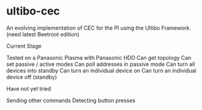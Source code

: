 # ultibo-cec
An evolving implementation of CEC for the PI using the Ultibo Framework. (need latest Beetroot edition)

Current Stage

Tested on a Panasonic Plasma with Panasonic HDD
Can get topology
Can set passive / active modes
Can poll addresses in passive mode
Can turn all devices into standby
Can turn an individual device on
Can turn an individual device off (standby)

Have not yet tried

Sending other commands
Detecting button presses
